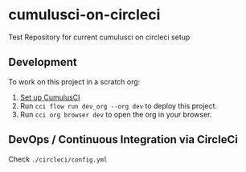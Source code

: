 # cumulusci-on-circleci

Test Repository for current cumulusci on circleci setup

## Development

To work on this project in a scratch org:

1. [Set up CumulusCI](https://cumulusci.readthedocs.io/en/latest/tutorial.html)
2. Run `cci flow run dev_org --org dev` to deploy this project.
3. Run `cci org browser dev` to open the org in your browser.

## DevOps / Continuous Integration via CircleCi

Check `./circleci/config.yml`
